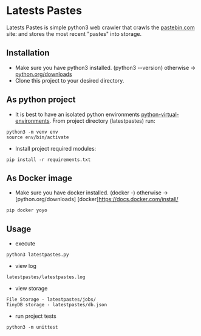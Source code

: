 # Latests Pastes

Latests Pastes is simple python3 web crawler that crawls the [pastebin.com](https://pastebin.com/) site: and stores the most recent "pastes" into storage. 

## Installation

* Make sure you have python3 installed. (python3 --version) otherwise  -> [python.org/downloads](https://www.python.org/downloads/)
* Clone this project to your desired directory.

## As python project

* It is best to have an isolated python environments [python-virtual-environments](https://realpython.com/python-virtual-environments-a-primer/). From project directory (latestpastes) run:

```
python3 -m venv env
source env/bin/activate
```
* Install project required modules:

```
pip install -r requirements.txt
```

## As Docker image

* Make sure you have docker installed. (docker -) otherwise  -> [python.org/downloads] [docker]https://docs.docker.com/install/
```
pip docker yoyo
```

## Usage

* execute
```
python3 latestpastes.py
```
* view log
```
latestpastes/latestpastes.log
```
* view storage
```
File Storage - latestpastes/jobs/
TinyDB storage - latestpastes/db.json
```
* run project tests
```
python3 -m unittest
```





